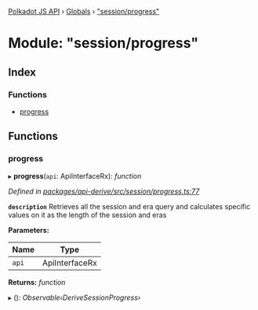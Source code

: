 [Polkadot JS API](../README.md) › [Globals](../globals.md) › ["session/progress"](_session_progress_.md)

# Module: "session/progress"

## Index

### Functions

* [progress](_session_progress_.md#progress)

## Functions

###  progress

▸ **progress**(`api`: ApiInterfaceRx): *function*

*Defined in [packages/api-derive/src/session/progress.ts:77](https://github.com/polkadot-js/api/blob/9eb44d6e89/packages/api-derive/src/session/progress.ts#L77)*

**`description`** Retrieves all the session and era query and calculates specific values on it as the length of the session and eras

**Parameters:**

Name | Type |
------ | ------ |
`api` | ApiInterfaceRx |

**Returns:** *function*

▸ (): *Observable‹DeriveSessionProgress›*
